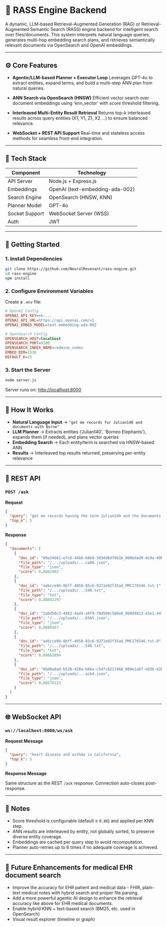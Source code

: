 # 🧠 RASS Engine Backend

A dynamic, LLM-based Retrieval-Augmented Generation (RAG) or Retrieval-Augmented Semantic Search (RASS) engine backend for intelligent search over files/documents. This system interprets natural language queries, generates multi-hop embedding search plans, and retrieves semantically relevant documents via OpenSearch and OpenAI embeddings.

---

## ⚙️ Core Features

* **Agentic/LLM-based Planner + Executor Loop**
  Leverages GPT-4o to extract entities, expand terms, and build a multi-step ANN plan from natural queries.

* **ANN Search via OpenSearch (HNSW)**
  Efficient vector search over document embeddings using 'knn_vector' with score threshold filtering.

* **Interleaved Multi-Entity Result Retrieval**
  Returns top-k interleaved results across query entities (X1, Y1, Z1, X2 ...) to ensure balanced relevance.

* **WebSocket + REST API Support**
  Real-time and stateless access methods for seamless front-end integration.

---

## 🧰 Tech Stack

| Component       | Technology                        |
| --------------- | --------------------------------- |
| API Server      | Node.js + Express.js              |
| Embeddings      | OpenAI (text-embedding-ada-002)   |
| Search Engine   | OpenSearch (HNSW, KNN)            |
| Planner Model   | GPT-4o                            |
| Socket Support  | WebSocket Server (WSS)            |
| Auth            | JWT                               |

---

## 🚀 Getting Started

### 1. Install Dependencies

```bash
git clone https://github.com/NeuralRevenant/rass-engine.git
cd rass-engine
npm install
```

### 2. Configure Environment Variables

Create a `.env` file:

```ini
# OpenAI Config
OPENAI_API_KEY=sk-...
OPENAI_API_URL=https://api.openai.com/v1
OPENAI_EMBED_MODEL=text-embedding-ada-002

# OpenSearch Config
OPENSEARCH_HOST=localhost
OPENSEARCH_PORT=9200
OPENSEARCH_INDEX_NAME=redmine_index
EMBED_DIM=1536
DEFAULT_K=25
```

### 3. Start the Server

```bash
node server.js
```

Server runs on: [http://localhost:8000](http://localhost:8000)

---

## 🧠 How It Works

* **Natural Language Input** → `"get me records for Julian140 and documents with Borne"`
* **LLM Planner** → Extracts entities ('Julian140', 'Borneo Elephants'), expands them (if needed), and plans vector queries
* **Embedding Search** → Each entity/term is searched via HNSW-based ANN
* **Results** → Interleaved top results returned, preserving per-entity relevance

---

## 🔌 REST API

### `POST /ask`

**Request**

```json
{
  "query": "get me records having the term Julian140 and the documents containing the term Borne",
  "top_k": 5
}
```

**Response**

```json
{
  "documents": [
    {
      "doc_id": "09a34661-e7c6-44b6-b068-303dd8df8b1b_000bdad9-dc9a-49ba-b1ac-980d4e18ca08.json-0",
      "file_path": "/.../uploads/...ca08.json",
      "file_type": "json",
      "score": 0.8682902
    },
    {
      "doc_id": "aebcce94-8bff-4058-85c6-9371e92f35ad_PMC176546.txt-1",
      "file_path": "/.../uploads/...546.txt",
      "file_type": "txt",
      "score": 0.88842297
    },
    {
      "doc_id": "2abd50c3-4483-4ad4-a9f9-70d509c506e8_000d4013-e5e1-441b-bdc4-5fca55dbe565.json-0",
      "file_path": "/.../uploads/...6565.json",
      "file_type": "json",
      "score": 0.8680167
    },
    {
      "doc_id": "aebcce94-8bff-4058-85c6-9371e92f35ad_PMC176546.txt-0",
      "file_path": "/.../uploads/...546.txt",
      "file_type": "txt",
      "score": 0.88662094
    },
    {
      "doc_id": "0bd0a0ad-b520-420a-b66a-c5dfc0217468_000e1a87-e036-42bc-9cbe-e5ffcf61acb4.json-1",
      "file_path": "/.../uploads/...acb4.json",
      "file_type": "json",
      "score": 0.86678123
    }
  ]
}
```

---

## 🌐 WebSocket API

### `ws://localhost:8000/ws/ask`

**Request Message**

```json
{
  "query": "heart disease and asthma in California",
  "top_k": 5
}
```

**Response Message**

Same structure as the REST `/ask` response. Connection auto-closes post-response.

---

## 🧼 Notes

* Score threshold is configurable (default ≥ `0.86`) and applied per KNN step.
* ANN results are interleaved by entity, not globally sorted, to preserve diverse entity coverage.
* Embeddings are cached per query step to avoid recomputation.
* Planner auto-retries up to 6 times if no adequate coverage is achieved.

---

## 📌 Future Enhancements for medical EHR document search

* Improve the accuracy for EHR patient and medical data - FHIR, plain-text medical notes with hybrid search and proper file parsing.
* Add a more powerful agentic AI design to enhance the retrieval accuracy like above for EHR medical documents.
* Enable hybrid KNN + text-based search (BM25, etc. used in OpenSearch)
* Visual result explorer (timeline or graph)
